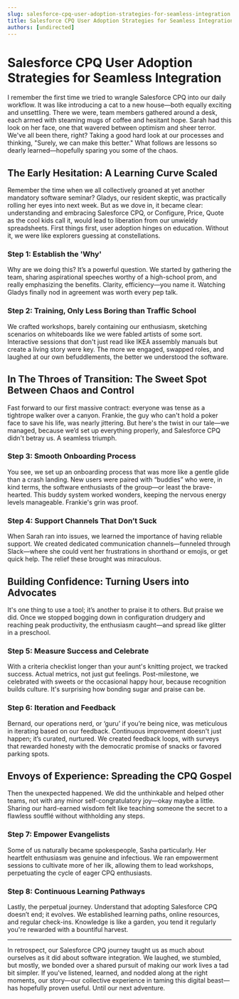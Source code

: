 ```yaml
---
slug: salesforce-cpq-user-adoption-strategies-for-seamless-integration
title: Salesforce CPQ User Adoption Strategies for Seamless Integration
authors: [undirected]
---
```



# Salesforce CPQ User Adoption Strategies for Seamless Integration

I remember the first time we tried to wrangle Salesforce CPQ into our daily workflow. It was like introducing a cat to a new house—both equally exciting and unsettling. There we were, team members gathered around a desk, each armed with steaming mugs of coffee and hesitant hope. Sarah had this look on her face, one that wavered between optimism and sheer terror. We've all been there, right? Taking a good hard look at our processes and thinking, "Surely, we can make this better." What follows are lessons so dearly learned—hopefully sparing you some of the chaos.

## The Early Hesitation: A Learning Curve Scaled

Remember the time when we all collectively groaned at yet another mandatory software seminar? Gladys, our resident skeptic, was practically rolling her eyes into next week. But as we dove in, it became clear: understanding and embracing Salesforce CPQ, or Configure, Price, Quote as the cool kids call it, would lead to liberation from our unwieldy spreadsheets. First things first, user adoption hinges on education. Without it, we were like explorers guessing at constellations.

### Step 1: Establish the 'Why'

Why are we doing this? It’s a powerful question. We started by gathering the team, sharing aspirational speeches worthy of a high-school prom, and really emphasizing the benefits. Clarity, efficiency—you name it. Watching Gladys finally nod in agreement was worth every pep talk.

### Step 2: Training, Only Less Boring than Traffic School

We crafted workshops, barely containing our enthusiasm, sketching scenarios on whiteboards like we were fabled artists of some sort. Interactive sessions that don't just read like IKEA assembly manuals but create a living story were key. The more we engaged, swapped roles, and laughed at our own befuddlements, the better we understood the software. 

## In The Throes of Transition: The Sweet Spot Between Chaos and Control

Fast forward to our first massive contract: everyone was tense as a tightrope walker over a canyon. Frankie, the guy who can't hold a poker face to save his life, was nearly jittering. But here's the twist in our tale—we managed, because we’d set up everything properly, and Salesforce CPQ didn't betray us. A seamless triumph.

### Step 3: Smooth Onboarding Process

You see, we set up an onboarding process that was more like a gentle glide than a crash landing. New users were paired with “buddies” who were, in kind terms, the software enthusiasts of the group—or least the brave-hearted. This buddy system worked wonders, keeping the nervous energy levels manageable. Frankie's grin was proof.

### Step 4: Support Channels That Don’t Suck

When Sarah ran into issues, we learned the importance of having reliable support. We created dedicated communication channels—funneled through Slack—where she could vent her frustrations in shorthand or emojis, or get quick help. The relief these brought was miraculous. 

## Building Confidence: Turning Users into Advocates

It's one thing to use a tool; it’s another to praise it to others. But praise we did. Once we stopped bogging down in configuration drudgery and reaching peak productivity, the enthusiasm caught—and spread like glitter in a preschool.

### Step 5: Measure Success and Celebrate

With a criteria checklist longer than your aunt's knitting project, we tracked success. Actual metrics, not just gut feelings. Post-milestone, we celebrated with sweets or the occasional happy hour, because recognition builds culture. It's surprising how bonding sugar and praise can be.

### Step 6: Iteration and Feedback

Bernard, our operations nerd, or ‘guru’ if you’re being nice, was meticulous in iterating based on our feedback. Continuous improvement doesn't just happen; it’s curated, nurtured. We created feedback loops, with surveys that rewarded honesty with the democratic promise of snacks or favored parking spots.

## Envoys of Experience: Spreading the CPQ Gospel

Then the unexpected happened. We did the unthinkable and helped other teams, not with any minor self-congratulatory joy—okay maybe a little. Sharing our hard-earned wisdom felt like teaching someone the secret to a flawless soufflé without withholding any steps.

### Step 7: Empower Evangelists

Some of us naturally became spokespeople, Sasha particularly. Her heartfelt enthusiasm was genuine and infectious. We ran empowerment sessions to cultivate more of her ilk, allowing them to lead workshops, perpetuating the cycle of eager CPQ enthusiasts. 

### Step 8: Continuous Learning Pathways

Lastly, the perpetual journey. Understand that adopting Salesforce CPQ doesn’t end; it evolves. We established learning paths, online resources, and regular check-ins. Knowledge is like a garden, you tend it regularly you're rewarded with a bountiful harvest.

---

In retrospect, our Salesforce CPQ journey taught us as much about ourselves as it did about software integration. We laughed, we stumbled, but mostly, we bonded over a shared pursuit of making our work lives a tad bit simpler. If you've listened, learned, and nodded along at the right moments, our story—our collective experience in taming this digital beast—has hopefully proven useful. Until our next adventure.